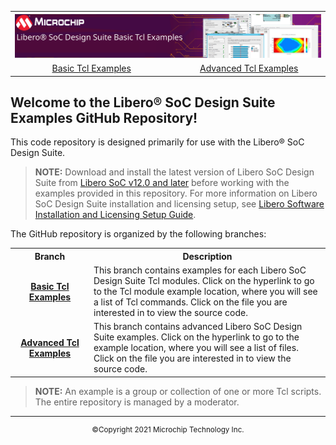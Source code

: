 <table style="width:100%">
  <tr>

<th width="100%" colspan="6"><img src="images/title.svg">
</th>

  </tr>
<tr>
    <td width="17%" align="center" colspan="2"><a href="../../tree/basic_tcl_examples/README.md">Basic Tcl Examples</a></td>
    <td width="16%" align="center" colspan="2"><a href="../../tree/advanced_tcl_examples/README.md">Advanced Tcl Examples</a></td>
</tr>
</table>

## Welcome to the Libero&reg; SoC Design Suite Examples GitHub Repository!

This code repository is designed primarily for use with the Libero&reg; SoC Design Suite. 

>**NOTE:** Download and install the latest version of Libero SoC Design Suite from [Libero SoC v12.0 and later](https://www.microsemi.com/product-directory/design-resources/1750-libero-soc#downloads) before working with the examples provided in this repository. For more information on Libero SoC Design Suite installation and licensing setup, see [Libero Software Installation and Licensing Setup Guide](https://www.microsemi.com/document-portal/doc_download/131602-libero-and-software-installation-and-licensing-setup-guide).

The GitHub repository is organized by the following branches:

<table style="width:100%">
<tr>
<th width="25%">Branch</th>
<th width="100%">Description</th>
</tr>
<tr>
  <td align="center"><h4><a href="../../tree/basic_tcl_examples/README.md">Basic Tcl Examples</a></h4></td>
<td >This branch contains examples for each Libero SoC Design Suite Tcl modules. Click on the hyperlink to go to the Tcl module example location, where you will see a list of Tcl commands. Click on the file you are interested in to view the source code.</td>
</tr>
<tr>
<td align="center"><h4><a href="../../tree/advanced_tcl_examples/README.md">Advanced Tcl Examples</a></h4></td>
<td >This branch contains advanced Libero SoC Design Suite examples. Click on the hyperlink to go to the example location, where you will see a list of files. Click on the file you are interested in to view the source code.</td>
</tr>  
</table>


>**NOTE:** An example is a group or collection of one or more Tcl scripts. The entire repository is managed by a moderator.


<hr/>
<p align="center"><sup>&copy;Copyright 2021 Microchip Technology Inc.</sup></p>
